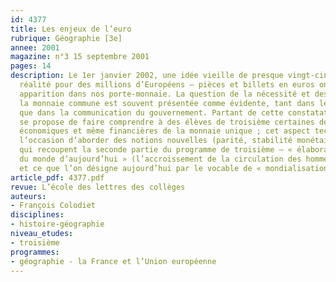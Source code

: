 ```yaml
---
id: 4377
title: Les enjeux de l’euro
rubrique: Géographie [3e] 
annee: 2001
magazine: n°3 15 septembre 2001
pages: 14
description: Le 1er janvier 2002, une idée vieille de presque vingt-cinq ans est
  réalité pour des millions d’Européens – pièces et billets en euros ont fait leur
  apparition dans nos porte-monnaie. La question de la nécessité et des enjeux de
  la monnaie commune est souvent présentée comme évidente, tant dans les manuels scolaires
  que dans la communication du gouvernement. Partant de cette constatation, cet article
  se propose de faire comprendre à des élèves de troisième certaines des incidences
  économiques et même financières de la monnaie unique ; cet aspect technique est
  l’occasion d’aborder des notions nouvelles (parité, stabilité monétaire, spéculation)
  qui recoupent la seconde partie du programme de troisième – « élaboration et organisation
  du monde d’aujourd’hui » (l’accroissement de la circulation des hommes et des biens)
  et ce que l’on désigne aujourd’hui par le vocable de « mondialisation ».
article_pdf: 4377.pdf
revue: L’école des lettres des collèges
auteurs:
- François Colodiet
disciplines:
- histoire-géographie
niveau_etudes:
- troisième
programmes:
- géographie - la France et l’Union européenne
---
```

